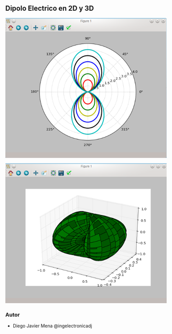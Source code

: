 ## Dipolo Electrico en 2D y 3D
![grafo1](https://github.com/ingelectronicadj/FisicaConPython/blob/master/camposElectromagneticos/Dipolo%20Electrico/dipolo2D.png?raw=true "grafo1")

![grafo2](https://github.com/ingelectronicadj/FisicaConPython/blob/master/camposElectromagneticos/Dipolo%20Electrico/dipolo3D.png?raw=true "grafo2")

### Autor 
* Diego Javier Mena @ingelectronicadj 
